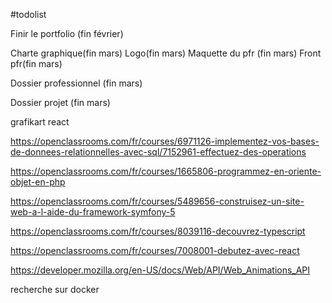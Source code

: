 #todolist

Finir le portfolio (fin février)

Charte graphique(fin mars)
Logo(fin mars)
Maquette du pfr (fin mars)
Front pfr(fin mars)

Dossier professionnel (fin mars)

Dossier projet (fin mars)

grafikart react



https://openclassrooms.com/fr/courses/6971126-implementez-vos-bases-de-donnees-relationnelles-avec-sql/7152961-effectuez-des-operations

https://openclassrooms.com/fr/courses/1665806-programmez-en-oriente-objet-en-php

https://openclassrooms.com/fr/courses/5489656-construisez-un-site-web-a-l-aide-du-framework-symfony-5

https://openclassrooms.com/fr/courses/8039116-decouvrez-typescript

https://openclassrooms.com/fr/courses/7008001-debutez-avec-react





https://developer.mozilla.org/en-US/docs/Web/API/Web_Animations_API

recherche sur docker




